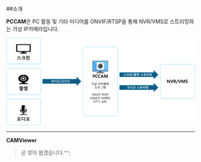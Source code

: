 ##소개

**PCCAM**은 PC 활동 및 기타 미디어를 ONVIF/RTSP을 통해 NVR/VMS로 스트리밍하는 가상 IP카메라입니다.

![](/img/oper_prin.PNG)

---

**CAMViewer**  
> 곧 찾아 뵙겠습니다.^^;
